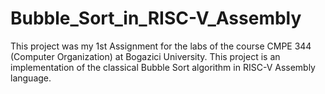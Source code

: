 # Bubble_Sort_in_RISC-V_Assembly
This project was my 1st Assignment for the labs of the course CMPE 344 (Computer Organization) at Bogazici University. This project is an implementation of the classical Bubble Sort algorithm in RISC-V Assembly language.
